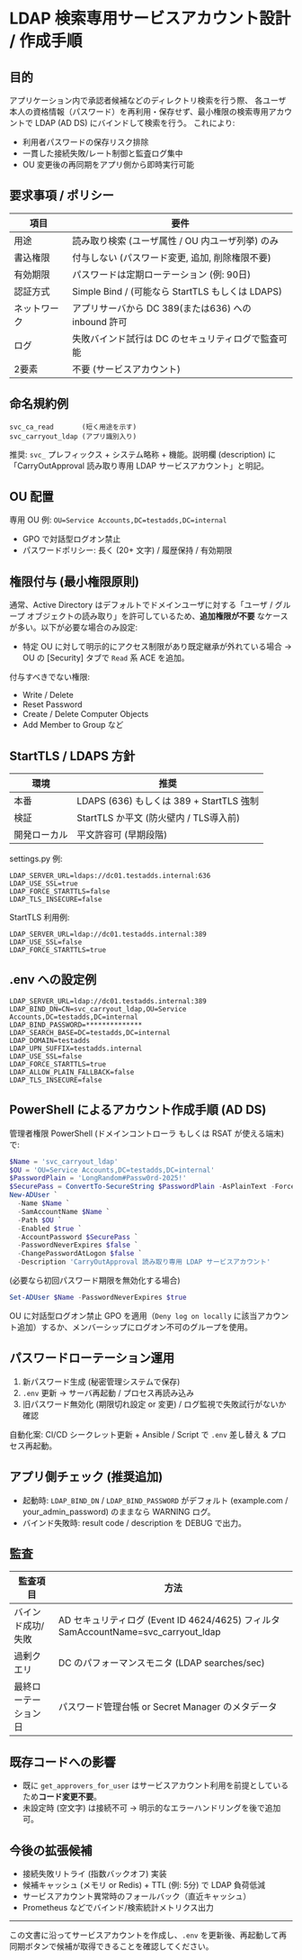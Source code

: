 # LDAP 検索専用サービスアカウント設計 / 作成手順

## 目的
アプリケーション内で承認者候補などのディレクトリ検索を行う際、
各ユーザ本人の資格情報（パスワード）を再利用・保存せず、最小権限の検索専用アカウントで LDAP (AD DS) にバインドして検索を行う。
これにより:
- 利用者パスワードの保存リスク排除
- 一貫した接続失敗/レート制御と監査ログ集中
- OU 変更後の再同期をアプリ側から即時実行可能

## 要求事項 / ポリシー
| 項目 | 要件 |
|------|------|
| 用途 | 読み取り検索 (ユーザ属性 / OU 内ユーザ列挙) のみ |
| 書込権限 | 付与しない (パスワード変更, 追加, 削除権限不要) |
| 有効期限 | パスワードは定期ローテーション (例: 90日) |
| 認証方式 | Simple Bind / (可能なら StartTLS もしくは LDAPS) |
| ネットワーク | アプリサーバから DC 389(または636) への inbound 許可 |
| ログ | 失敗バインド試行は DC のセキュリティログで監査可能 |
| 2要素 | 不要 (サービスアカウント) |

## 命名規約例
```
svc_ca_read       (短く用途を示す)
svc_carryout_ldap (アプリ識別入り)
```
推奨: `svc_` プレフィックス + システム略称 + 機能。説明欄 (description) に「CarryOutApproval 読み取り専用 LDAP サービスアカウント」と明記。

## OU 配置
専用 OU 例: `OU=Service Accounts,DC=testadds,DC=internal`
- GPO で対話型ログオン禁止
- パスワードポリシー: 長く (20+ 文字) / 履歴保持 / 有効期限

## 権限付与 (最小権限原則)
通常、Active Directory はデフォルトでドメインユーザに対する「ユーザ / グループ オブジェクトの読み取り」を許可しているため、**追加権限が不要** なケースが多い。以下が必要な場合のみ設定:
- 特定 OU に対して明示的にアクセス制限があり既定継承が外れている場合 → OU の [Security] タブで `Read` 系 ACE を追加。

付与すべきでない権限:
- Write / Delete
- Reset Password
- Create / Delete Computer Objects
- Add Member to Group など

## StartTLS / LDAPS 方針
| 環境 | 推奨 |
|------|------|
| 本番 | LDAPS (636) もしくは 389 + StartTLS 強制 |
| 検証 | StartTLS か平文 (防火壁内 / TLS導入前) |
| 開発ローカル | 平文許容可 (早期段階) |

settings.py 例:
```
LDAP_SERVER_URL=ldaps://dc01.testadds.internal:636
LDAP_USE_SSL=true
LDAP_FORCE_STARTTLS=false
LDAP_TLS_INSECURE=false
```
StartTLS 利用例:
```
LDAP_SERVER_URL=ldap://dc01.testadds.internal:389
LDAP_USE_SSL=false
LDAP_FORCE_STARTTLS=true
```

## .env への設定例
```
LDAP_SERVER_URL=ldap://dc01.testadds.internal:389
LDAP_BIND_DN=CN=svc_carryout_ldap,OU=Service Accounts,DC=testadds,DC=internal
LDAP_BIND_PASSWORD=**************
LDAP_SEARCH_BASE=DC=testadds,DC=internal
LDAP_DOMAIN=testadds
LDAP_UPN_SUFFIX=testadds.internal
LDAP_USE_SSL=false
LDAP_FORCE_STARTTLS=true
LDAP_ALLOW_PLAIN_FALLBACK=false
LDAP_TLS_INSECURE=false
```

## PowerShell によるアカウント作成手順 (AD DS)
管理者権限 PowerShell (ドメインコントローラ もしくは RSAT が使える端末) で:
```powershell
$Name = 'svc_carryout_ldap'
$OU = 'OU=Service Accounts,DC=testadds,DC=internal'
$PasswordPlain = 'LongRandom#Passw0rd-2025!'
$SecurePass = ConvertTo-SecureString $PasswordPlain -AsPlainText -Force
New-ADUser `
  -Name $Name `
  -SamAccountName $Name `
  -Path $OU `
  -Enabled $true `
  -AccountPassword $SecurePass `
  -PasswordNeverExpires $false `
  -ChangePasswordAtLogon $false `
  -Description 'CarryOutApproval 読み取り専用 LDAP サービスアカウント'
```

(必要なら初回パスワード期限を無効化する場合)
```powershell
Set-ADUser $Name -PasswordNeverExpires $true
```

OU に対話型ログオン禁止 GPO を適用（`Deny log on locally` に該当アカウント追加）するか、メンバーシップにログオン不可のグループを使用。

## パスワードローテーション運用
1. 新パスワード生成 (秘密管理システムで保存)
2. `.env` 更新 → サーバ再起動 / プロセス再読み込み
3. 旧パスワード無効化 (期限切れ設定 or 変更) / ログ監視で失敗試行がないか確認

自動化案: CI/CD シークレット更新 + Ansible / Script で `.env` 差し替え & プロセス再起動。

## アプリ側チェック (推奨追加)
- 起動時: `LDAP_BIND_DN` / `LDAP_BIND_PASSWORD` がデフォルト (example.com / your_admin_password) のままなら WARNING ログ。
- バインド失敗時: result code / description を DEBUG で出力。

## 監査
| 監査項目 | 方法 |
|----------|------|
| バインド成功/失敗 | AD セキュリティログ (Event ID 4624/4625) フィルタ SamAccountName=svc_carryout_ldap |
| 過剰クエリ | DC のパフォーマンスモニタ (LDAP searches/sec) |
| 最終ローテーション日 | パスワード管理台帳 or Secret Manager のメタデータ |

## 既存コードへの影響
- 既に `get_approvers_for_user` はサービスアカウント利用を前提としているため**コード変更不要**。
- 未設定時 (空文字) は接続不可 → 明示的なエラーハンドリングを後で追加可。

## 今後の拡張候補
- 接続失敗リトライ (指数バックオフ) 実装
- 候補キャッシュ (メモリ or Redis) + TTL (例: 5分) で LDAP 負荷低減
- サービスアカウント異常時のフォールバック（直近キャッシュ）
- Prometheus などでバインド/検索統計メトリクス出力

---
この文書に沿ってサービスアカウントを作成し、`.env` を更新後、再起動して再同期ボタンで候補が取得できることを確認してください。
